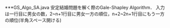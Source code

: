 ***GS_Algo_SA.java
安定結婚問題を解く際のGale-Shapley Algorithm．
入力は一行目に男女の数，2~n+1行目に男女一方の順位，n+2~2n+1行目にもう一方の順位(半角スペース開ける)
